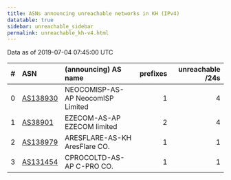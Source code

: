 ```yaml
---
title: ASNs announcing unreachable networks in KH (IPv4)
datatable: true
sidebar: unreachable_sidebar
permalink: unreachable_kh-v4.html
---
```


Data as of 2019-07-04 07:45:00 UTC


<div class="datatable-begin"></div>

|   # | ASN                                      | (announcing) AS name              |   prefixes |   unreachable /24s |
|----:|:-----------------------------------------|:----------------------------------|-----------:|-------------------:|
|   0 | [AS138930](unreachable_AS138930-v4.html) | NEOCOMISP-AS-AP NeocomISP Limited |          1 |                  4 |
|   1 | [AS38901](unreachable_AS38901-v4.html)   | EZECOM-AS-AP EZECOM limited       |          2 |                  4 |
|   2 | [AS138979](unreachable_AS138979-v4.html) | ARESFLARE-AS-KH AresFlare CO.     |          1 |                  1 |
|   3 | [AS131454](unreachable_AS131454-v4.html) | CPROCOLTD-AS-AP C-PRO CO.         |          1 |                  1 |

<div class="datatable-end"></div>